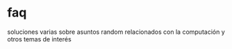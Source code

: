 # faq
soluciones varias sobre asuntos random relacionados con la computación y otros temas de interés
